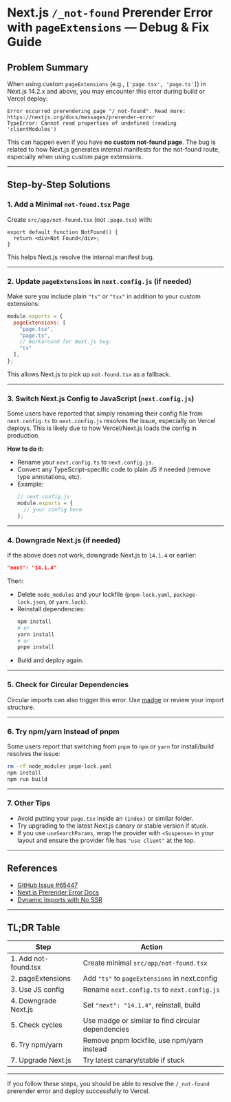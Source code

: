 # Next.js `/_not-found` Prerender Error with `pageExtensions` — Debug & Fix Guide

## Problem Summary

When using custom `pageExtensions` (e.g., `['page.tsx', 'page.ts']`) in Next.js 14.2.x and above, you may encounter this error during build or Vercel deploy:

```
Error occurred prerendering page "/_not-found". Read more: https://nextjs.org/docs/messages/prerender-error
TypeError: Cannot read properties of undefined (reading 'clientModules')
```

This can happen even if you have **no custom not-found page**. The bug is related to how Next.js generates internal manifests for the not-found route, especially when using custom page extensions.

---

## Step-by-Step Solutions

### 1. **Add a Minimal `not-found.tsx` Page**
Create `src/app/not-found.tsx` (not `.page.tsx`) with:
```tsx
export default function NotFound() {
  return <div>Not Found</div>;
}
```
This helps Next.js resolve the internal manifest bug.

---
### 2. **Update `pageExtensions` in `next.config.js` (if needed)**
Make sure you include plain `"ts"` or `"tsx"` in addition to your custom extensions:
```js
module.exports = {
  pageExtensions: [
    "page.tsx",
    "page.ts",
    // Workaround for Next.js bug:
    "ts"
  ],
};
```
This allows Next.js to pick up `not-found.tsx` as a fallback.

---
### 3. **Switch Next.js Config to JavaScript (`next.config.js`)**
Some users have reported that simply renaming their config file from `next.config.ts` to `next.config.js` resolves the issue, especially on Vercel deploys. This is likely due to how Vercel/Next.js loads the config in production.

**How to do it:**
- Rename your `next.config.ts` to `next.config.js`.
- Convert any TypeScript-specific code to plain JS if needed (remove type annotations, etc).
- Example:
  ```js
  // next.config.js
  module.exports = {
    // your config here
  };
  ```

---
### 4. **Downgrade Next.js (if needed)**
If the above does not work, downgrade Next.js to `14.1.4` or earlier:
```json
"next": "14.1.4"
```
Then:
- Delete `node_modules` and your lockfile (`pnpm-lock.yaml`, `package-lock.json`, or `yarn.lock`).
- Reinstall dependencies:
  ```bash
  npm install
  # or
  yarn install
  # or
  pnpm install
  ```
- Build and deploy again.

---
### 5. **Check for Circular Dependencies**
Circular imports can also trigger this error. Use [madge](https://www.npmjs.com/package/madge) or review your import structure.

---
### 6. **Try npm/yarn Instead of pnpm**
Some users report that switching from `pnpm` to `npm` or `yarn` for install/build resolves the issue:
```bash
rm -rf node_modules pnpm-lock.yaml
npm install
npm run build
```

---
### 7. **Other Tips**
- Avoid putting your `page.tsx` inside an `(index)` or similar folder.
- Try upgrading to the latest Next.js canary or stable version if stuck.
- If you use `useSearchParams`, wrap the provider with `<Suspense>` in your layout and ensure the provider file has `"use client"` at the top.

---

## References
- [GitHub Issue #65447](https://github.com/vercel/next.js/issues/65447)
- [Next.js Prerender Error Docs](https://nextjs.org/docs/messages/prerender-error)
- [Dynamic Imports with No SSR](https://nextjs.org/docs/pages/building-your-application/optimizing/dynamic-imports#with-no-ssr)

---

## TL;DR Table

| Step                | Action                                                    |
|---------------------|-----------------------------------------------------------|
| 1. Add not-found.tsx| Create minimal `src/app/not-found.tsx`                    |
| 2. pageExtensions   | Add `"ts"` to `pageExtensions` in next.config            |
| 3. Use JS config    | Rename `next.config.ts` to `next.config.js`               |
| 4. Downgrade Next.js| Set `"next": "14.1.4"`, reinstall, build                |
| 5. Check cycles     | Use madge or similar to find circular dependencies        |
| 6. Try npm/yarn     | Remove pnpm lockfile, use npm/yarn instead                |
| 7. Upgrade Next.js  | Try latest canary/stable if stuck                         |

---

If you follow these steps, you should be able to resolve the `/_not-found` prerender error and deploy successfully to Vercel.
